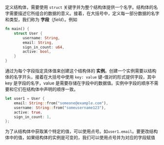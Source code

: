 定义结构体，需要使用 `struct` 关键字并为整个结构体提供一个名字。结构体的名字需要描述它所组合的数据的意义。接着，在大括号中，定义每一部分数据的名字和类型，我们称为 **字段**（*field*）。例如

```rust
fn main() {
    struct User {
        username: String,
        email: String,
        sign_in_count: u64,
        active: bool,
    }
}
```

通过为每个字段指定具体值来创建这个结构体的 **实例**。创建一个实例需要以结构体的名字开头，接着在大括号中使用 `key: value` 键-值对的形式提供字段，其中 key 是字段的名字，value 是需要存储在字段中的数据值。实例中字段的顺序不需要和它们在结构体中声明的顺序一致。

```rust
let user1 = User {
    email: String::from("someone@example.com"),
    username: String::from("someusername123"),
    active: true,
    sign_in_count: 1,
};
```

为了从结构体中获取某个特定的值，可以使用点号。如`user1.email`。要更改结构体中的值，如果结构体的实例是可变的，我们可以使用点号并为对应的字段赋值